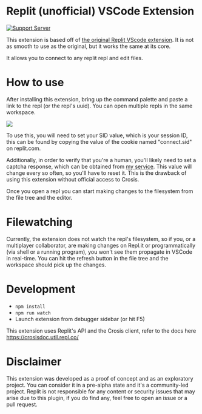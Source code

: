 # Replit (unofficial) VSCode Extension

[![Support Server](https://img.shields.io/discord/850042160786309180.svg?label=Discord&logo=Discord&colorB=7289da&style=for-the-badge)](https://discord.gg/yXs2ZgEzJQ)

This extension is based off of [the original Replit VScode extension](https://marketplace.visualstudio.com/items?itemName=masad-frost.replit). It is not as smooth to use as the original, but it works the same at its core.

It allows you to connect to any replit repl and edit files.

# How to use

After installing this extension, bring up the command palette and paste a link to the repl (or the repl's uuid). You can open multiple repls in the same workspace.

![](https://i.imgur.com/1liRgmn.png)

To use this, you will need to set your SID value, which is your session ID, this can be found by copying the value of the cookie named "connect.sid" on replit.com.

Additionally, in order to verify that you're a human, you'll likely need to set a captcha response, which can be obtained from [my service](https://captcha.roblockhead.repl.co). This value will change every so often, so you'll have to reset it. This is the drawback of using this extension without official access to Crosis.

Once you open a repl you can start making changes to the filesystem from the file tree and the editor.

# Filewatching

Currently, the extension does not watch the repl's filesystem, so if you, or a multiplayer collaborator, are making changes on Repl.it or programmatically (via shell or a running program), you won't see them propagate in VSCode in real-time. You can hit the refresh button in the file tree and the workspace should pick up the changes.

# Development

- `npm install`
- `npm run watch`
- Launch extension from debugger sidebar (or hit F5)

This extension uses Replit's API and the Crosis client, refer to the docs here https://crosisdoc.util.repl.co/

# Disclaimer

This extension was developed as a proof of concept and as an exploratory project. You can consider it in a pre-alpha state and it's a community-led project. Replit is not responsible for any content or security issues that may arise due to this plugin, if you do find any, feel free to open an issue or a pull request.
